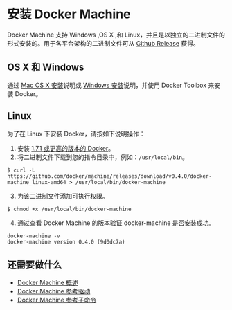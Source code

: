 安装 Docker Machine
===

Docker Machine 支持 Windows ,OS X ,和 Linux，并且是以独立的二进制文件的形式安装的。用于各平台架构的二进制文件可从 [Github Release](https://github.com/docker/machine/releases/) 获得。

## OS X 和 Windows
通过 [Mac OS X 安装](mac.md)说明或 [Windows 安装](windows.md)说明，并使用 Docker Toolbox 来安装 Docker。

## Linux
为了在 Linux 下安装 Docker，请按如下说明操作：
1. 安装 [1.7.1 或更高的版本的 Docker](supportedInstallation.md)。
2. 将二进制文件下载到您的指令目录中，例如：`/usr/local/bin`。
```
$ curl -L https://github.com/docker/machine/releases/download/v0.4.0/docker-machine_linux-amd64 > /usr/local/bin/docker-machine
```
3. 为该二进制文件添加可执行权限。
```
$ chmod +x /usr/local/bin/docker-machine
```
4. 通过查看 Docker Machine 的版本验证 docker-machine 是否安装成功。
```
docker-machine -v
docker-machine version 0.4.0 (9d0dc7a)
```

## 还需要做什么
- [Docker Machine 概述](../machine/overview.md)
- [Docker Machine 参考驱动](../machine/drivers.md)
- [Docker Machine 参考子命令](../machine/reference.md)
